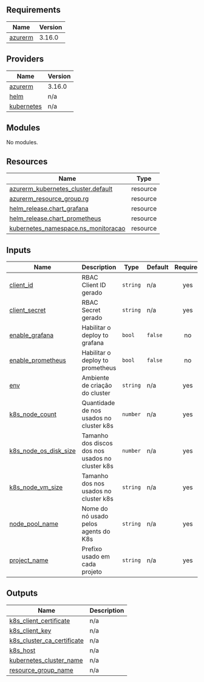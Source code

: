 ## Requirements

| Name | Version |
|------|---------|
| <a name="requirement_azurerm"></a> [azurerm](#requirement\_azurerm) | 3.16.0 |

## Providers

| Name | Version |
|------|---------|
| <a name="provider_azurerm"></a> [azurerm](#provider\_azurerm) | 3.16.0 |
| <a name="provider_helm"></a> [helm](#provider\_helm) | n/a |
| <a name="provider_kubernetes"></a> [kubernetes](#provider\_kubernetes) | n/a |

## Modules

No modules.

## Resources

| Name | Type |
|------|------|
| [azurerm_kubernetes_cluster.default](https://registry.terraform.io/providers/hashicorp/azurerm/3.16.0/docs/resources/kubernetes_cluster) | resource |
| [azurerm_resource_group.rg](https://registry.terraform.io/providers/hashicorp/azurerm/3.16.0/docs/resources/resource_group) | resource |
| [helm_release.chart_grafana](https://registry.terraform.io/providers/hashicorp/helm/latest/docs/resources/release) | resource |
| [helm_release.chart_prometheus](https://registry.terraform.io/providers/hashicorp/helm/latest/docs/resources/release) | resource |
| [kubernetes_namespace.ns_monitoracao](https://registry.terraform.io/providers/hashicorp/kubernetes/latest/docs/resources/namespace) | resource |

## Inputs

| Name | Description | Type | Default | Required |
|------|-------------|------|---------|:--------:|
| <a name="input_client_id"></a> [client\_id](#input\_client\_id) | RBAC Client ID gerado | `string` | n/a | yes |
| <a name="input_client_secret"></a> [client\_secret](#input\_client\_secret) | RBAC Secret gerado | `string` | n/a | yes |
| <a name="input_enable_grafana"></a> [enable\_grafana](#input\_enable\_grafana) | Habilitar o deploy to grafana | `bool` | `false` | no |
| <a name="input_enable_prometheus"></a> [enable\_prometheus](#input\_enable\_prometheus) | Habilitar o deploy to prometheus | `bool` | `false` | no |
| <a name="input_env"></a> [env](#input\_env) | Ambiente de criação do cluster | `string` | n/a | yes |
| <a name="input_k8s_node_count"></a> [k8s\_node\_count](#input\_k8s\_node\_count) | Quantidade de nos usados no cluster k8s | `number` | n/a | yes |
| <a name="input_k8s_node_os_disk_size"></a> [k8s\_node\_os\_disk\_size](#input\_k8s\_node\_os\_disk\_size) | Tamanho dos discos dos nos usados no cluster k8s | `number` | n/a | yes |
| <a name="input_k8s_node_vm_size"></a> [k8s\_node\_vm\_size](#input\_k8s\_node\_vm\_size) | Tamanho dos nos usados no cluster k8s | `string` | n/a | yes |
| <a name="input_node_pool_name"></a> [node\_pool\_name](#input\_node\_pool\_name) | Nome do nó usado pelos agents do K8s | `string` | n/a | yes |
| <a name="input_project_name"></a> [project\_name](#input\_project\_name) | Prefixo usado em cada projeto | `string` | n/a | yes |

## Outputs

| Name | Description |
|------|-------------|
| <a name="output_k8s_client_certificate"></a> [k8s\_client\_certificate](#output\_k8s\_client\_certificate) | n/a |
| <a name="output_k8s_client_key"></a> [k8s\_client\_key](#output\_k8s\_client\_key) | n/a |
| <a name="output_k8s_cluster_ca_certificate"></a> [k8s\_cluster\_ca\_certificate](#output\_k8s\_cluster\_ca\_certificate) | n/a |
| <a name="output_k8s_host"></a> [k8s\_host](#output\_k8s\_host) | n/a |
| <a name="output_kubernetes_cluster_name"></a> [kubernetes\_cluster\_name](#output\_kubernetes\_cluster\_name) | n/a |
| <a name="output_resource_group_name"></a> [resource\_group\_name](#output\_resource\_group\_name) | n/a |
